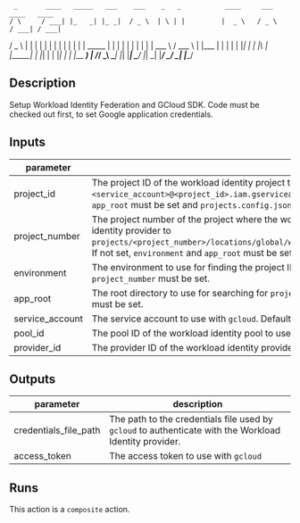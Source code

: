      _       ____   _____   ___    ___    _   _           ____     ___     ____   ____  
    / \     / ___| |_   _| |_ _|  / _ \  | \ | |         |  _ \   / _ \   / ___| / ___| 
   / _ \   | |       | |    | |  | | | | |  \| |  _____  | | | | | | | | | |     \___ \ 
  / ___ \  | |___    | |    | |  | |_| | | |\  | |_____| | |_| | | |_| | | |___   ___) |
 /_/   \_\  \____|   |_|   |___|  \___/  |_| \_|         |____/   \___/   \____| |____/ 
                                                                                        
## Description

Setup Workload Identity Federation and GCloud SDK. Code must be checked out first, to set Google application credentials.

## Inputs

| parameter | description | required | default |
| - | - | - | - |
| project_id | The project ID of the workload identity project to use with `gcloud`. Will be used to set the `<service_account>@<project_id>.iam.gserviceaccount.com` service account. If not set, `environment` and `app_root` must be set and `projects.config.json` must be present. | `false` |  |
| project_number | The project number of the project where the workload identity provider exists. Will be used to set workload identity provider to `projects/<project_number>/locations/global/workloadIdentityPools/<pool_id>/providers/<provider_id>`. If not set, `environment` and `app_root` must be set and `projects.config.json` must be present. | `false` |  |
| environment | The environment to use for finding the project ID and workload identity provider. If not set, `project_id` and `project_number` must be set. | `false` |  |
| app_root | The root directory to use for searching for `projects.config.json`. If not set, `project_id` and `project_number` must be set. | `false` |  |
| service_account | The service account to use with `gcloud`. Defaults to `terraform`. | `false` | terraform |
| pool_id | The pool ID of the workload identity pool to use with `gcloud`. Defaults to `default`. | `false` | default |
| provider_id | The provider ID of the workload identity provider to use with `gcloud`. Defaults to `github`. | `false` | github |


## Outputs

| parameter | description |
| - | - |
| credentials_file_path | The path to the credentials file used by `gcloud` to authenticate with the Workload Identity provider. |
| access_token | The access token to use with `gcloud` |


## Runs

This action is a `composite` action.


